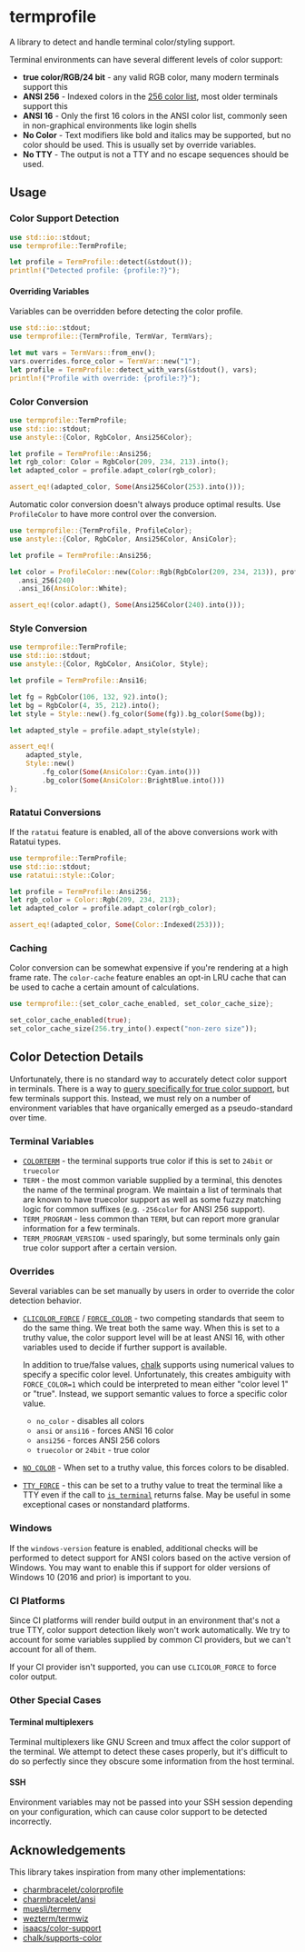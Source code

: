 # termprofile

A library to detect and handle terminal color/styling support.

Terminal environments can have several different levels of color support:

- **true color/RGB/24 bit** - any valid RGB color, many modern terminals support
  this
- **ANSI 256** - Indexed colors in the
  [256 color list](https://www.ditig.com/256-colors-cheat-sheet), most older
  terminals support this
- **ANSI 16** - Only the first 16 colors in the ANSI color list, commonly seen
  in non-graphical environments like login shells
- **No Color** - Text modifiers like bold and italics may be supported, but no
  color should be used. This is usually set by override variables.
- **No TTY** - The output is not a TTY and no escape sequences should be used.

## Usage

### Color Support Detection

```rust
use std::io::stdout;
use termprofile::TermProfile;

let profile = TermProfile::detect(&stdout());
println!("Detected profile: {profile:?}");
```

#### Overriding Variables

Variables can be overridden before detecting the color profile.

```rust
use std::io::stdout;
use termprofile::{TermProfile, TermVar, TermVars};

let mut vars = TermVars::from_env();
vars.overrides.force_color = TermVar::new("1");
let profile = TermProfile::detect_with_vars(&stdout(), vars);
println!("Profile with override: {profile:?}");
```

### Color Conversion

```rust
use termprofile::TermProfile;
use std::io::stdout;
use anstyle::{Color, RgbColor, Ansi256Color};

let profile = TermProfile::Ansi256;
let rgb_color: Color = RgbColor(209, 234, 213).into();
let adapted_color = profile.adapt_color(rgb_color);

assert_eq!(adapted_color, Some(Ansi256Color(253).into()));
```

Automatic color conversion doesn't always produce optimal results. Use
`ProfileColor` to have more control over the conversion.

```rust
use termprofile::{TermProfile, ProfileColor};
use anstyle::{Color, RgbColor, Ansi256Color, AnsiColor};

let profile = TermProfile::Ansi256;

let color = ProfileColor::new(Color::Rgb(RgbColor(209, 234, 213)), profile)
  .ansi_256(240)
  .ansi_16(AnsiColor::White);

assert_eq!(color.adapt(), Some(Ansi256Color(240).into()));
```

### Style Conversion

```rust
use termprofile::TermProfile;
use std::io::stdout;
use anstyle::{Color, RgbColor, AnsiColor, Style};

let profile = TermProfile::Ansi16;

let fg = RgbColor(106, 132, 92).into();
let bg = RgbColor(4, 35, 212).into();
let style = Style::new().fg_color(Some(fg)).bg_color(Some(bg));

let adapted_style = profile.adapt_style(style);

assert_eq!(
    adapted_style,
    Style::new()
        .fg_color(Some(AnsiColor::Cyan.into()))
        .bg_color(Some(AnsiColor::BrightBlue.into()))
);
```

### Ratatui Conversions

If the `ratatui` feature is enabled, all of the above conversions work with
Ratatui types.

```rust
use termprofile::TermProfile;
use std::io::stdout;
use ratatui::style::Color;

let profile = TermProfile::Ansi256;
let rgb_color = Color::Rgb(209, 234, 213);
let adapted_color = profile.adapt_color(rgb_color);

assert_eq!(adapted_color, Some(Color::Indexed(253)));
```

### Caching

Color conversion can be somewhat expensive if you're rendering at a high frame
rate. The `color-cache` feature enables an opt-in LRU cache that can be used to
cache a certain amount of calculations.

```rust
use termprofile::{set_color_cache_enabled, set_color_cache_size};

set_color_cache_enabled(true);
set_color_cache_size(256.try_into().expect("non-zero size"));
```

## Color Detection Details

Unfortunately, there is no standard way to accurately detect color support in
terminals. There is a way to
[query specifically for true color support](https://github.com/termstandard/colors?tab=readme-ov-file#querying-the-terminal),
but few terminals support this. Instead, we must rely on a number of environment
variables that have organically emerged as a pseudo-standard over time.

### Terminal Variables

- [`COLORTERM`](https://lists.jedsoft.org/lists/slang-users/2016/0000014.html) -
  the terminal supports true color if this is set to `24bit` or `truecolor`
- `TERM` - the most common variable supplied by a terminal, this denotes the
  name of the terminal program. We maintain a list of terminals that are known
  to have truecolor support as well as some fuzzy matching logic for common
  suffixes (e.g. `-256color` for ANSI 256 support).
- `TERM_PROGRAM` - less common than `TERM`, but can report more granular
  information for a few terminals.
- `TERM_PROGRAM_VERSION` - used sparingly, but some terminals only gain true
  color support after a certain version.

### Overrides

Several variables can be set manually by users in order to override the color
detection behavior.

- [`CLICOLOR_FORCE`](https://bixense.com/clicolors) /
  [`FORCE_COLOR`](https://force-color.org) - two competing standards that seem
  to do the same thing. We treat both the same way. When this is set to a truthy
  value, the color support level will be at least ANSI 16, with other variables
  used to decide if further support is available.

  In addition to true/false values,
  [chalk](https://github.com/chalk/chalk?tab=readme-ov-file#chalklevel) supports
  using numerical values to specify a specific color level. Unfortunately, this
  creates ambiguity with `FORCE_COLOR=1` which could be interpreted to mean
  either "color level 1" or "true". Instead, we support semantic values to force
  a specific color value.

  - `no_color` - disables all colors
  - `ansi` or `ansi16` - forces ANSI 16 color
  - `ansi256` - forces ANSI 256 colors
  - `truecolor` or `24bit` - true color

- [`NO_COLOR`](https://bixense.com/clicolors) - When set to a truthy value, this
  forces colors to be disabled.

- [`TTY_FORCE`](https://github.com/charmbracelet/colorprofile/blob/561b8ac1cff6f8c286c7dd86e95cab3875c7ac01/env.go#L130) -
  this can be set to a truthy value to treat the terminal like a TTY even if the
  call to
  [`is_terminal`](https://doc.rust-lang.org/std/io/trait.IsTerminal.html)
  returns false. May be useful in some exceptional cases or nonstandard
  platforms.

### Windows

If the `windows-version` feature is enabled, additional checks will be performed
to detect support for ANSI colors based on the active version of Windows. You
may want to enable this if support for older versions of Windows 10 (2016 and
prior) is important to you.

### CI Platforms

Since CI platforms will render build output in an environment that's not a true
TTY, color support detection likely won't work automatically. We try to account
for some variables supplied by common CI providers, but we can't account for all
of them.

If your CI provider isn't supported, you can use `CLICOLOR_FORCE` to force color
output.

### Other Special Cases

#### Terminal multiplexers

Terminal multiplexers like GNU Screen and tmux affect the color support of the
terminal. We attempt to detect these cases properly, but it's difficult to do so
perfectly since they obscure some information from the host terminal.

#### SSH

Environment variables may not be passed into your SSH session depending on your
configuration, which can cause color support to be detected incorrectly.

## Acknowledgements

This library takes inspiration from many other implementations:

- [charmbracelet/colorprofile](https://github.com/charmbracelet/colorprofile)
- [charmbracelet/ansi](https://github.com/charmbracelet/x/tree/main/ansi)
- [muesli/termenv](https://github.com/muesli/termenv)
- [wezterm/termwiz](https://github.com/wezterm/wezterm/tree/main/termwiz)
- [isaacs/color-support](https://github.com/isaacs/color-support)
- [chalk/supports-color](https://github.com/chalk/supports-color)
